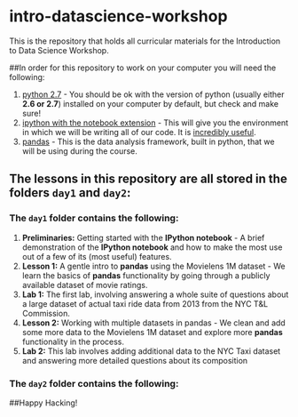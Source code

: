 # intro-datascience-workshop
This is the repository that holds all curricular materials for the Introduction to Data Science Workshop.

##In order for this repository to work on your computer you will need the following:

1. [python 2.7](https://www.python.org/downloads/release/python-279/) - You should be ok with the version of python (usually either **2.6 or 2.7**) installed on your computer by default, but check and make sure!
2. [ipython with the notebook extension](http://ipython.org/install.html) - This will give you the environment in which we will be writing all of our code. It is [incredibly useful](http://ipython.org/notebook.html).
3. [pandas](http://pandas.pydata.org/getpandas.html) - This is the data analysis framework, built in python, that we will be using during the course.

## The lessons in this repository are all stored in the folders `day1` and `day2`:

### The `day1` folder contains the following:
1. **Preliminaries:** Getting started with the **IPython notebook** - A brief demonstration of the **IPython notebook** and how to make the most use out of a few of its (most useful) features.
2. **Lesson 1:** A gentle intro to **pandas** using the Movielens 1M dataset - We learn the basics of **pandas** functionality by going through a publicly available dataset of movie ratings.
3. **Lab 1:** The first lab, involving answering a whole suite of questions about a large dataset of actual taxi ride data from 2013 from the NYC T&L Commission.
4. **Lesson 2:** Working with multiple datasets in pandas - We clean and add some more data to the Movielens 1M dataset and explore more **pandas** functionality in the process.
5. **Lab 2:** This lab involves adding additional data to the NYC Taxi dataset and answering more detailed questions about its composition

### The `day2` folder contains the following:


##Happy Hacking!
